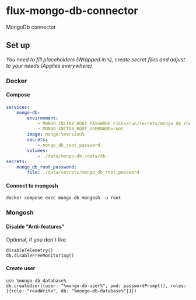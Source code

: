 # flux-mongo-db-connector

MongoDb connector

## Set up

*You need to fill placeholders (Wrapped in `%`), create secret files and adjust to your needs (Applies everywhere)*

### Docker

#### Compose

```yaml
services:
    mongo-db:
        environment:
            - MONGO_INITDB_ROOT_PASSWORD_FILE=/run/secrets/mongo_db_root_password
            - MONGO_INITDB_ROOT_USERNAME=root
        image: mongo:%version%
        secrets:
            - mongo_db_root_password
        volumes:
            - ./data/mongo-db:/data/db
secrets:
    mongo_db_root_password:
        file: ./data/secrets/mongo_db_root_password
```

#### Connect to mongosh

```shell
docker compose exec mongo-db mongosh -u root
```

### Mongosh

#### Disable "Anti-features"

Optional, if you don't like

```mongosh
disableTelemetry()
db.disableFreeMonitoring()
```

#### Create user

```mongosh
use %mongo-db-database%
db.createUser({user: "%mongo-db-user%", pwd: passwordPrompt(), roles: [{role: "readWrite", db: "%mongo-db-database%"}]})
```
